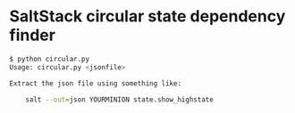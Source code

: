 SaltStack circular state dependency finder
==========================================

```bash
$ python circular.py
Usage: circular.py <jsonfile>

Extract the json file using something like:

    salt --out=json YOURMINION state.show_highstate

```
